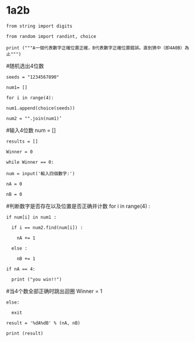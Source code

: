 # 1a2b
    from string import digits
 
    from random import randint, choice

    print ("""A一個代表數字正確位置正確，B代表數字正確位置錯誤。直到猜中（即4A0B）為止""")
 
#随机选出4位数

    seeds = "1234567890"

    num1= []

    for i in range(4):

    num1.append(choice(seeds))
  
    num2 = "".join(num1)’

#输入4位数
    num = [] 

    results = []

    Winner = 0

    while Winner == 0:

    num = input('輸入四個數字:')
  
    nA = 0 
  
    nB = 0

#判断数字是否存在以及位置是否正确并计数
  for i in range(4) :
  
    if num[i] in num1 :
    
      if i == num2.find(num[i]) :
      
        nA += 1
        
      else :
      
        nB += 1
        
    if nA == 4:
    
      print ("you win!!")

#当4个数全部正确时跳出迴圈
      Winner = 1
      
    else:
    
      exit
      
    result = '%dA%dB' % (nA, nB)
    
    print (result)
  
